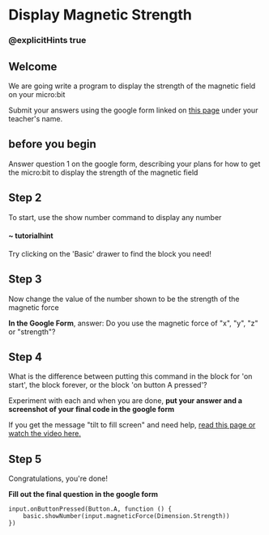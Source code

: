 # Display Magnetic Strength
### @explicitHints true
 
## Welcome
 
We are going write a program to display the strength of the magnetic field on your micro:bit
 
Submit your answers using the google form linked on [this page](https://schoolwidelabs.github.io/sensor-immersion/assessments/Lesson2/magnetometer_assessment.html) under your teacher's name.
 
## before you begin
 
Answer question 1 on the google form, describing your plans for how to get the micro:bit to display the strength of the magnetic field
 
## Step 2
 
To start, use the show number command to display any number 
 
#### ~ tutorialhint
Try clicking on the 'Basic' drawer to find the block you need!
 
## Step 3
 
Now change the value of the number shown to be the strength of the magnetic force
 
**In the Google Form**, answer: Do you use the magnetic force of "x", "y", "z" or "strength"? 
 
## Step 4
 
What is the difference between putting this command in the block for 'on start', the block forever, or the block 'on button A pressed'?
 
Experiment with each and when you are done, **put your answer and a screenshot of your final code in the google form**
 
If you get the message "tilt to fill screen" and need help, [read this page or watch the video here.](https://support.microbit.org/support/solutions/articles/19000008874-calibrating-the-micro-bit-compass#:~:text=When%20you%20load%20a%20program,this%2C%20your%20program%20will%20run.)
 
## Step 5
 
Congratulations, you're done!
 
**Fill out the final question in the google form**
 
```ghost
input.onButtonPressed(Button.A, function () {
    basic.showNumber(input.magneticForce(Dimension.Strength))
})
```
